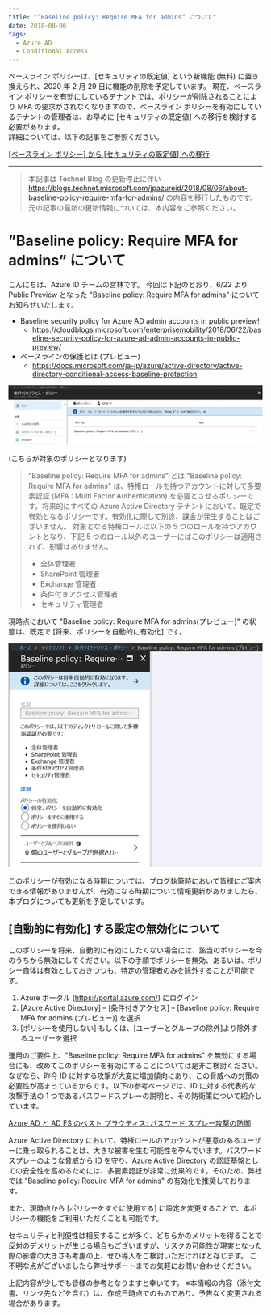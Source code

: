 ```yaml
---
title: "”Baseline policy: Require MFA for admins” について"
date: 2018-08-06
tags:
  - Azure AD
  - Conditional Access
---
```


ベースライン ポリシーは、[セキュリティの既定値] という新機能 (無料) に置き換えられ、2020 年 2 月 29 日に機能の削除を予定しています。
現在、ベースライン ポリシーを有効にしているテナントでは、ポリシーが削除されることにより MFA の要求がされなくなりますので、ベースライン ポリシーを有効にしているテナントの管理者は、お早めに [セキュリティの既定値] への移行を検討する必要があります。  
詳細については、以下の記事をご参照ください。

[[ベースライン ポリシー] から [セキュリティの既定値] への移行](./articles/azure-active-directory/azure-ad-security-defaults.md)

------------

> 本記事は Technet Blog の更新停止に伴い https://blogs.technet.microsoft.com/jpazureid/2018/08/06/about-baseline-policy-require-mfa-for-admins/ の内容を移行したものです。
> 元の記事の最新の更新情報については、本内容をご参照ください。

# ”Baseline policy: Require MFA for admins” について

こんにちは、Azure ID チームの宮林です。
今回は下記のとおり、6/22 より Public Preview となった "Baseline policy: Require MFA for admins" についてお知らせいたします。

- Baseline security policy for Azure AD admin accounts in public preview!
    - https://cloudblogs.microsoft.com/enterprisemobility/2018/06/22/baseline-security-policy-for-azure-ad-admin-accounts-in-public-preview/
- ベースラインの保護とは (プレビュー)
    - https://docs.microsoft.com/ja-jp/azure/active-directory/active-directory-conditional-access-baseline-protection

![](./about-baseline-policy-require-mfa-for-admins/Baseline-policy-Require-MFA-for-admins-pic3-1024x237.jpg)

(こちらが対象のポリシーとなります)

> "Baseline policy: Require MFA for admins" とは
> "Baseline policy: Require MFA for admins" は、特権ロールを持つアカウントに対して多要素認証 (MFA : Multi Factor Authentication) を必要とさせるポリシーです。将来的にすべての Azure Active Directory テナントにおいて、既定で有効となるポリシーです。有効化に際して別途、課金が発生することはございません。
> 対象となる特権ロールは以下の 5 つのロールを持つアカウントとなり、下記 5 つのロール以外のユーザーにはこのポリシーは適用されず、影響はありません。
>
> - 全体管理者
> - SharePoint 管理者
> - Exchange 管理者
> - 条件付きアクセス管理者
> - セキュリティ管理者

現時点において "Baseline policy: Require MFA for admins(プレビュー)" の状態は、既定で [将来、ポリシーを自動的に有効化] です。

![](./about-baseline-policy-require-mfa-for-admins/Baseline-policy-Require-MFA-for-admins-pic2.jpg)


このポリシーが有効になる時期については、ブログ執筆時において皆様にご案内できる情報がありませんが、有効になる時期について情報更新がありましたら、本ブログについても更新を予定しています。

## [自動的に有効化] する設定の無効化について

このポリシーを将来、自動的に有効にしたくない場合には、該当のポリシーを今のうちから無効にしてください。以下の手順でポリシーを無効、あるいは、ポリシー自体は有効としておきつつも、特定の管理者のみを除外することが可能です。

1. Azure ポータル (https://portal.azure.com/) にログイン
2. [Azure Active Directory] – [条件付きアクセス] – [Baseline policy: Require MFA for admins (プレビュー)] を選択
3. [ポリシーを使用しない] もしくは、[ユーザーとグループの除外]より除外するユーザーを選択

運用のご要件上、"Baseline policy: Require MFA for admins" を無効にする場合にも、改めてこのポリシーを有効にすることについては是非ご検討ください。なぜなら、昨今 ID に対する攻撃が大変に増加傾向にあり、この脅威への対策の必要性が高まっているからです。以下の参考ページでは、ID に対する代表的な攻撃手法の 1 つであるパスワードスプレーの説明と、その防衛策について紹介しています。

[Azure AD と AD FS のベスト プラクティス: パスワード スプレー攻撃の防御](./password-sprey-attack.md)

Azure Active Directory において、特権ロールのアカウントが悪意のあるユーザーに乗っ取られることは、大きな被害を生む可能性を孕んでいます。パスワード スプレーのような脅威から ID を守り、Azure Active Directory の認証基盤としての安全性を高めるためには、多要素認証が非常に効果的です。そのため、弊社では "Baseline policy: Require MFA for admins" の有効化を推奨しております。

また、現時点から [ポリシーをすぐに使用する] に設定を変更することで、本ポリシーの機能をご利用いただくことも可能です。

セキュリティと利便性は相反することが多く、どちらかのメリットを得ることで反対のデメリットが生じる場合もございますが、リスクの可能性が現実となった際の影響の大きさも考慮の上、ぜひ導入をご検討いただければと存じます。
ご不明な点がございましたら弊社サポートまでお気軽にお問い合わせください。

上記内容が少しでも皆様の参考となりますと幸いです。
※本情報の内容（添付文書、リンク先などを含む）は、作成日時点でのものであり、予告なく変更される場合があります。
